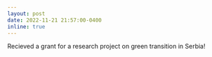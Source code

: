 ```yaml
---
layout: post
date: 2022-11-21 21:57:00-0400
inline: true
---
```


Recieved a grant for a research project on green transition in Serbia!